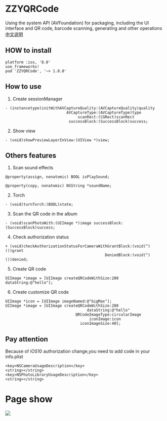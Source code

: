 # ZZYQRCode

Using the system API (AVFoundation) for packaging, including the UI interface and QR code, barcode scanning, generating and other operations [中文说明](https://github.com/zhang28602/ZZYQRCode/blob/master/READMEZH.md)
## HOW to install

```
platform :ios, '8.0'
use_frameworks!
pod 'ZZYQRCode', '~> 1.0.0'
```

## How to use
1. Create sessionManager

```objc
- (instancetype)initWithAVCaptureQuality:(AVCaptureQuality)quality
                           AVCaptureType:(AVCaptureType)type
                                scanRect:(CGRect)scanRect
                            successBlock:(SuccessBlock)success;
```

2. Show view

```objc
- (void)showPreviewLayerInView:(UIView *)view;
```
## Others features
1. Scan sound effects

```objc
@property(assign, nonatomic) BOOL isPlaySound;

@property(copy, nonatomic) NSString *soundName;
```

2. Torch

```objc
- (void)turnTorch:(BOOL)state;
```

3. Scan the QR code in the album

```objc
- (void)scanPhotoWith:(UIImage *)image successBlock:(SuccessBlock)success;
```

4. Check authorization status

```objc
+ (void)checkAuthorizationStatusForCameraWithGrantBlock:(void(^)())grant
                                            DeniedBlock:(void(^)())denied;
```

5. Create QR code

```objc
UIImage *image = [UIImage createQRCodeWithSize:200 dataString:@"hello"];
```

6. Create customize QR code

```objc
UIImage *icon = [UIImage imageNamed:@"bigMax"];
UIImage *image = [UIImage createQRCodeWithSize:200
                                    dataString:@"hello"
                               QRCodeImageType:circularImage
                                     iconImage:icon
                                 iconImageSize:40];
```

## Pay attention
Because of iOS10 authorization change,you need to add code in your info.plist

```
<key>NSCameraUsageDescription</key>
<string></string>
<key>NSPhotoLibraryUsageDescription</key>
<string></string>
```

# Page show
![](https://github.com/zhang28602/ZZYQRCode_BarCode/raw/master/Screenshots/show.gif)
